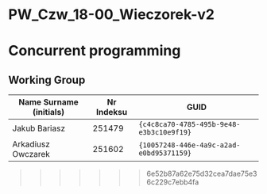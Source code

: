 # PW_Czw_18-00_Wieczorek-v2

# Concurrent programming

## Working Group

| Name Surname (initials) |  Nr Indeksu  | GUID                                     |
| ----------------------- | ------------ |---------------------------------------- |
| Jakub Bariasz           | 251479       |`{c4c8ca70-4785-495b-9e48-e3b3c10e9f19}` |
| Arkadiusz Owczarek      | 251602       |`{10057248-446e-4a9c-a2ad-e0bd95371159}` |
>>>>>>> 6e52b87a62e75d32cea7dae75e36c229c7ebb4fa
